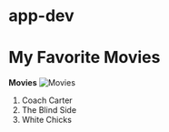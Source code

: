 # app-dev
# My Favorite Movies

**Movies**
![Movies](movies.jpg)

1. Coach Carter
2. The Blind Side
3. White Chicks
